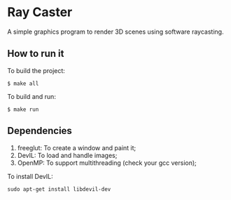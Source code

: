 # Ray Caster

A simple graphics program to render 3D scenes using software raycasting.

## How to run it

To build the project:

    $ make all

To build and run:

    $ make run

## Dependencies

1. freeglut: To create a window and paint it;
2. DevIL: To load and handle images;
3. OpenMP: To support multithreading (check your gcc version);

To install DevIL:

    sudo apt-get install libdevil-dev
